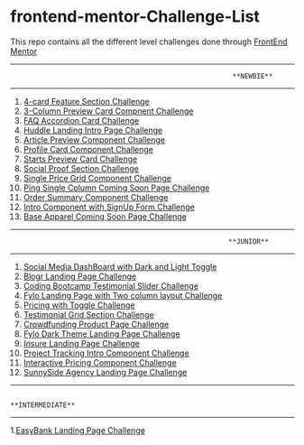 # frontend-mentor-Challenge-List
This repo contains all the different level challenges done through [FrontEnd Mentor](https://www.frontendmentor.io/challenges)

************************************************************************************************************
                                                           **NEWBIE**
************************************************************************************************************

1. [4-card Feature Section Challenge](https://github.com/AmanpreetSingh1995/newbie-4-card-feature-section)
2. [3-Column Preview Card Compnent Challenge](https://github.com/AmanpreetSingh1995/newbie-3-col-preview-card-component)
3. [FAQ Accordion Card Challenge](https://github.com/AmanpreetSingh1995/newbie-faq-accordion-card)
4. [Huddle Landing Intro Page Challenge](https://github.com/AmanpreetSingh1995/newbie-huddle-landing-intro-page)
5. [Article Preview Component Challenge](https://github.com/AmanpreetSingh1995/newbie-article-preview-component)
6. [Profile Card Component Challenge](https://github.com/AmanpreetSingh1995/newbie-profile-card-component)
7. [Starts Preview Card Challenge](https://github.com/AmanpreetSingh1995/newbie-stats-preview-card)
8. [Social Proof Section Challenge](https://github.com/AmanpreetSingh1995/newbie-social-proof-section)
9. [Single Price Grid Component Challenge](https://github.com/AmanpreetSingh1995/newbie-single-price-grid-component)
10. [Ping Single Column Coming Soon Page Challenge](https://github.com/AmanpreetSingh1995/newbie-ping-single-column-coming-soon-page)
11. [Order Summary Component Challenge](https://github.com/AmanpreetSingh1995/newbie-order-summary-component)
12. [Intro Component with SignUp Form Challenge](https://github.com/AmanpreetSingh1995/newbie-intro-component-with-sign-up-form)
13. [Base Apparel Coming Soon Page Challenge](https://github.com/AmanpreetSingh1995/newbie-Base-Apparel-coming-soon-page)

************************************************************************************************************
                                                          **JUNIOR**
************************************************************************************************************

1. [Social Media DashBoard with Dark and Light Toggle](https://github.com/AmanpreetSingh1995/FEM_Social_Dashboard_Dk-Lt_Toggle)
2. [Blogr Landing Page Challenge](https://github.com/AmanpreetSingh1995/junior-blogr-landing-page)
3. [Coding Bootcamp Testimonial Slider Challenge](https://github.com/AmanpreetSingh1995/junior-coding-bootcamp-testimonial-slider)
4. [Fylo Landing Page with Two column layout Challenge](https://github.com/AmanpreetSingh1995/junior-fylo-landing-page-with-two-column-layout)
5. [Pricing with Toggle Challenge](https://github.com/AmanpreetSingh1995/junior-pricing-with-toggle)
6. [Testimonial Grid Section Challenge](https://github.com/AmanpreetSingh1995/junior-testimonials-grid-section)
7. [Crowdfunding Product Page Challenge](https://github.com/AmanpreetSingh1995/junior-crowdfunding-product-page)
8. [Fylo Dark Theme Landing Page Challenge](https://github.com/AmanpreetSingh1995/junior-fylo-dark-theme-landing-page)
9. [Insure Landing Page Challenge](https://github.com/AmanpreetSingh1995/junior-insure-landing-page)
10. [Project Tracking Intro Component Challenge](https://github.com/AmanpreetSingh1995/junior-project-tracking-intro-component)
11. [Interactive Pricing Component Challenge](https://github.com/AmanpreetSingh1995/junior-interactive-pricing-component)
12. [SunnySide Agency Landing Page Challenge](https://github.com/AmanpreetSingh1995/FeM_SunnySide_Agency_Landing_Page)

************************************************************************************************************
                                                           **INTERMEDIATE**
************************************************************************************************************
1.[EasyBank Landing Page Challenge](https://github.com/AmanpreetSingh1995/FeM-EasyBank-Landing_Page)
